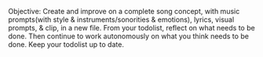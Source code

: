 Objective: Create and improve on a complete song concept, with music prompts(with style & instruments/sonorities & emotions), lyrics, visual prompts, & clip, in a new file. From your todolist, reflect on what needs to be done. Then continue to work autonomously on what you think needs to be done. Keep your todolist up to date.